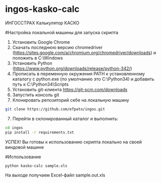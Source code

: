 ingos-kasko-calc
============

ИНГОССТРАХ Калькулятор КАСКО

#Настройка локальной машины для запуска скрипта
 
 1. Установить Google Chrome
 2. Скачать последнюю версию chromedriver (https://sites.google.com/a/chromium.org/chromedriver/downloads) и положить в C:\Windows
 2. Установить Python (https://www.python.org/downloads/release/python-342/)
 3. Прописать в переменную окружения PATH к установленному каталогу с python.exe (по умолчанию это C:\Python34\) и добавить путь к C:\Python34\Scripts
 4. Установить git-клиента https://git-scm.com/downloads
 5. Запустить консоль git
 6. Клонировать репозиторий себе на локальную машину
```bash
git clone https://github.com/efpato/ingos.git
```
 7. Перейти в склонированный каталог и выполнить:
```bash
cd ingos
pip install -r requirements.txt
```

УСПЕХ! Вы готовы к использованию скрипта локально на своей виндовой машине

#Использование

```bash
python kasko-calc sample.xls
```
На выходе получаем Excel-файл sample.out.xls
